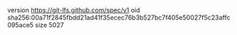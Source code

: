 version https://git-lfs.github.com/spec/v1
oid sha256:00a71f2845fbdd21ad41f35ecec76b3b527bc7f405e50027f5c23affc095ace5
size 5027
